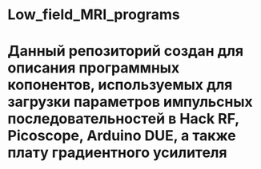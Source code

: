 # Low_field_MRI_programs
# Данный репозиторий создан для описания программных копонентов, используемых для загрузки параметров импульсных последовательностей в Hack RF, Picoscope, Arduino DUE, а также плату градиентного усилителя
